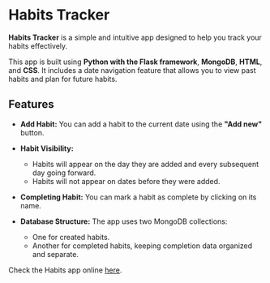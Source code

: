 # Habits Tracker

**Habits Tracker** is a simple and intuitive app designed to help you track your habits effectively.

This app is built using **Python with the Flask framework**, **MongoDB**, **HTML**, and **CSS**. It includes a date navigation feature that allows you to view past habits and plan for future habits.


## Features

- **Add Habit:**
  You can add a habit to the current date using the **"Add new"** button.

- **Habit Visibility:**
  - Habits will appear on the day they are added and every subsequent day going forward.
  - Habits will not appear on dates before they were added.

- **Completing Habit:**
  You can mark a habit as complete by clicking on its name.

- **Database Structure:**
  The app uses two MongoDB collections:
  - One for created habits.
  - Another for completed habits, keeping completion data organized and separate.

Check the Habits app online [here](https://habit-tracker-025l.onrender.com).